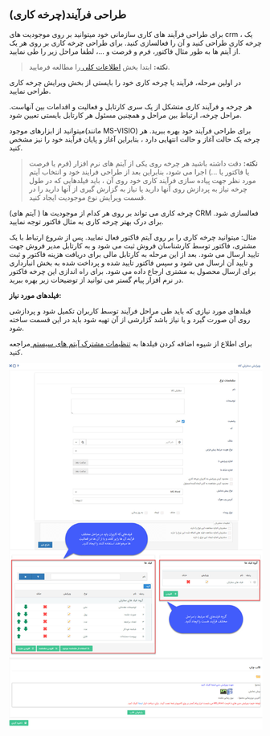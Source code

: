 ﻿## طراحی فرآیند(چرخه کاری)



برای طراحی فرآیند های کاری سازمانی خود میتوانید بر روی موجودیت های crm ، یک چرخه کاری طراحی کنید و آن را فعالسازی کنید. برای طراحی چرخه کاری بر روی هر یک از آیتم ها به طور مثال فاکتور، فرم و فرصت و ...، لطفا مراحل زیر را طی نمایید.

> **نکته:** ابتدا بخش [اطلاعات کلی ](https://github.com/1stco/PayamGostarDocs/blob/master/help%202.5.4/Settings/Personalization-crm/Overview/General-information/General-information.md)را مطالعه فرمایید.



در اولین مرحله، فرآیند یا چرخه کاری خود را بایستی از بخش ویرایش چرخه کاری طراحی نمایید.

 هر چرخه و فرآیند کاری متشکل از یک سری کارتابل و فعالیت و اقدامات بین آنهاست. مراحل چرخه، ارتباط بین مراحل و همچنین مسئول هر کارتابل بایستی تعیین شود.

میتوانید از ابزارهای موجود(مانند MS-VISIO) برای طراحی فرآیند خود بهره ببرید. هر چرخه یک حالت آغاز و حالت انتهایی دارد ، بنابراین آغاز و پایان فرآیند خود را نیز مشخص کنید.

> **نکته:** دقت داشته باشید هر چرخه روی یکی از آیتم های نرم افزار (فرم یا فرصت یا فاکتور یا ...) اجرا می شود، بنابراین بعد از طراحی فرایند خود و انتخاب آیتم مورد نظر جهت پیاده سازی فرآیند کاری خود روی آن ، باید فیلدهایی که در طول چرخه نیاز به پردازش روی آنها دارید یا نیاز به گزارش گیری از آنها دارید را در قسمت ویرایش نوع موجودیت ایجاد کنید.

چرخه کاری می تواند بر روی هر کدام از موجودیت ها ( آیتم های) CRM فعالسازی شود. برای درک بهتر چرخه کاری به مثال فاکتور توجه نمایید.

مثال: میتوانید چرخه کاری را بر روی آیتم فاکتور فعال نمایید. پس از شروع ارتباط با یک مشتری، فاکتور توسط کارشناسان فروش ثبت می شود و به کارتابل مدیر فروش جهت تایید ارسال می شود. بعد از این مرحله به کارتابل مالی برای دریافت هزینه فاکتور و ثبت و تایید آن ارسال می شود و سپس فاکتور تایید شده و پرداخت شده به بخش انبارداری برای ارسال محصول به مشتری ارجاع داده می شود. برای راه اندازی این چرخه فاکتور در نرم افزار پیام گستر می توانید از توضیحات زیر بهره ببرید.

**فیلدهای مورد نیاز:**

فیلدهای مورد نیازی که باید طی مراحل فرآیند توسط کاربران تکمیل شود و پردازشی روی آن صورت گیرد و یا نیاز باشد گزارشی از آن تهیه شود باید در این قسمت ساخته شود.

برای اطلاع از شیوه اضافه کردن فیلدها به [تنظیمات مشترک آیتم های سیستم ](https://github.com/1stco/PayamGostarDocs/blob/master/help%202.5.4/Settings/Personalization-crm/Overview/General-information/Add-features/Add-features.md)مراجعه کنید.


![](ProcessDesignCycle5.jfif)

